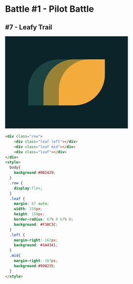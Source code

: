 # Battle #1 - Pilot Battle

## #7 - Leafy Trail

![solution](./media/7-leafy-trail.png)

```html
<div class="row">
	<div class="leaf left"></div>
	<div class="leaf mid"></div>
  	<div class="leaf"></div>
</div>
<style>
  body{
    background:#0B2429;
  }
  .row {
    display:flex;
  }
  .leaf {
    margin: 67 auto;
    width: 150px;
    height: 150px;
    border-radius: 67% 0 67% 0;
    background: #F3AC3C;
  }
  .left {
    margin-right:-167px;
	background: #1A4341;
  }
  .mid{
    margin-right:-167px;
    background:#998235;
  }
</style>
```

